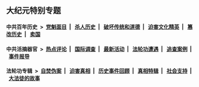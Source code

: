 ## 大纪元特别专题

#### 中共百年历史 &nbsp;>&nbsp; [党魁面目](indexes/nf1176107/README.md?01300430) &nbsp;| &nbsp; [杀人历史](indexes/nf1176106/README.md?01300430) &nbsp;| &nbsp; [破坏传统和道德](indexes/nf1176106/README.md?01300430) &nbsp;| &nbsp; [迫害文化精英](indexes/nf1176111/README.md?01300430) &nbsp;| &nbsp; [篡改历史](indexes/nf1176115/README.md?01300430) &nbsp;| &nbsp; [卖国](indexes/nf1176117/README.md?01300430) 

#### 中共活摘器官 &nbsp;>&nbsp; [热点评论](indexes/nf5879/README.md?01300430) &nbsp;| &nbsp; [国际调查](indexes/nf5947/README.md?01300430) &nbsp;| &nbsp; [最新活动](indexes/nf5883/README.md?01300430) &nbsp;| &nbsp; [法轮功遭遇](indexes/nf5881/README.md?01300430) &nbsp;| &nbsp; [追查案例](indexes/nf5880/README.md?01300430) &nbsp;| &nbsp; [事件报导](indexes/nf5877/README.md?01300430) 

#### 法轮功专辑 &nbsp;>&nbsp; [自焚伪案](indexes/nf5562/README.md?01300430) &nbsp;| &nbsp; [迫害真相](indexes/nf4379/README.md?01300430) &nbsp;| &nbsp; [历史事件回顾](indexes/nf5793/README.md?01300430) &nbsp;| &nbsp; [真相特辑](indexes/nf4389/README.md?01300430) &nbsp;| &nbsp; [社会支持](indexes/nf4386/README.md?01300430) &nbsp;| &nbsp; [大法徒的故事](indexes/nf1147481/README.md?01300430) 


